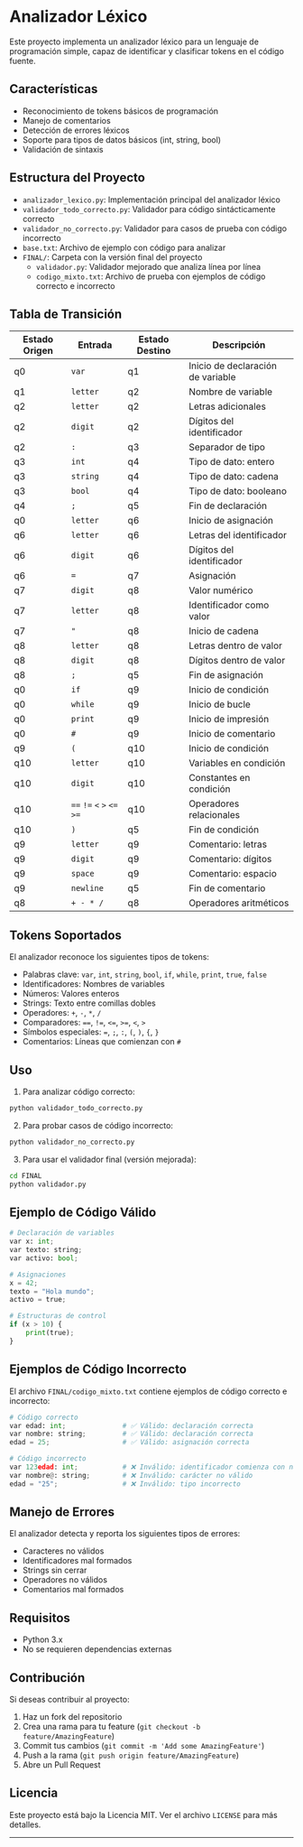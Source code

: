 # Analizador Léxico

Este proyecto implementa un analizador léxico para un lenguaje de programación simple, capaz de identificar y clasificar tokens en el código fuente.

## Características

- Reconocimiento de tokens básicos de programación
- Manejo de comentarios
- Detección de errores léxicos
- Soporte para tipos de datos básicos (int, string, bool)
- Validación de sintaxis

## Estructura del Proyecto

- `analizador_lexico.py`: Implementación principal del analizador léxico
- `validador_todo_correcto.py`: Validador para código sintácticamente correcto
- `validador_no_correcto.py`: Validador para casos de prueba con código incorrecto
- `base.txt`: Archivo de ejemplo con código para analizar
- `FINAL/`: Carpeta con la versión final del proyecto
  - `validador.py`: Validador mejorado que analiza línea por línea
  - `codigo_mixto.txt`: Archivo de prueba con ejemplos de código correcto e incorrecto

## Tabla de Transición

| Estado Origen | Entrada                     | Estado Destino | Descripción                       |
| ------------- | --------------------------- | -------------- | --------------------------------- |
| q0            | `var`                       | q1             | Inicio de declaración de variable |
| q1            | `letter`                    | q2             | Nombre de variable                |
| q2            | `letter`                    | q2             | Letras adicionales                |
| q2            | `digit`                     | q2             | Dígitos del identificador         |
| q2            | `:`                         | q3             | Separador de tipo                 |
| q3            | `int`                       | q4             | Tipo de dato: entero              |
| q3            | `string`                    | q4             | Tipo de dato: cadena              |
| q3            | `bool`                      | q4             | Tipo de dato: booleano            |
| q4            | `;`                         | q5             | Fin de declaración                |
| q0            | `letter`                    | q6             | Inicio de asignación              |
| q6            | `letter`                    | q6             | Letras del identificador          |
| q6            | `digit`                     | q6             | Dígitos del identificador         |
| q6            | `=`                         | q7             | Asignación                        |
| q7            | `digit`                     | q8             | Valor numérico                    |
| q7            | `letter`                    | q8             | Identificador como valor          |
| q7            | `"`                         | q8             | Inicio de cadena                  |
| q8            | `letter`                    | q8             | Letras dentro de valor            |
| q8            | `digit`                     | q8             | Dígitos dentro de valor           |
| q8            | `;`                         | q5             | Fin de asignación                 |
| q0            | `if`                        | q9             | Inicio de condición               |
| q0            | `while`                     | q9             | Inicio de bucle                   |
| q0            | `print`                     | q9             | Inicio de impresión               |
| q0            | `#`                         | q9             | Inicio de comentario              |
| q9            | `(`                         | q10            | Inicio de condición               |
| q10           | `letter`                    | q10            | Variables en condición            |
| q10           | `digit`                     | q10            | Constantes en condición           |
| q10           | `==` `!=` `<` `>` `<=` `>=` | q10            | Operadores relacionales           |
| q10           | `)`                         | q5             | Fin de condición                  |
| q9            | `letter`                    | q9             | Comentario: letras                |
| q9            | `digit`                     | q9             | Comentario: dígitos               |
| q9            | `space`                     | q9             | Comentario: espacio               |
| q9            | `newline`                   | q5             | Fin de comentario                 |
| q8            | `+ - * /`                   | q8             | Operadores aritméticos            |

## Tokens Soportados

El analizador reconoce los siguientes tipos de tokens:

- Palabras clave: `var`, `int`, `string`, `bool`, `if`, `while`, `print`, `true`, `false`
- Identificadores: Nombres de variables
- Números: Valores enteros
- Strings: Texto entre comillas dobles
- Operadores: `+`, `-`, `*`, `/`
- Comparadores: `==`, `!=`, `<=`, `>=`, `<`, `>`
- Símbolos especiales: `=`, `;`, `:`, `(`, `)`, `{`, `}`
- Comentarios: Líneas que comienzan con `#`

## Uso

1. Para analizar código correcto:
```bash
python validador_todo_correcto.py
```

2. Para probar casos de código incorrecto:
```bash
python validador_no_correcto.py
```

3. Para usar el validador final (versión mejorada):
```bash
cd FINAL
python validador.py
```

## Ejemplo de Código Válido

```python
# Declaración de variables
var x: int;
var texto: string;
var activo: bool;

# Asignaciones
x = 42;
texto = "Hola mundo";
activo = true;

# Estructuras de control
if (x > 10) {
    print(true);
}
```

## Ejemplos de Código Incorrecto

El archivo `FINAL/codigo_mixto.txt` contiene ejemplos de código correcto e incorrecto:

```python
# Código correcto
var edad: int;              # ✅ Válido: declaración correcta
var nombre: string;         # ✅ Válido: declaración correcta
edad = 25;                  # ✅ Válido: asignación correcta

# Código incorrecto
var 123edad: int;           # ❌ Inválido: identificador comienza con número
var nombre@: string;        # ❌ Inválido: carácter no válido
edad = "25";                # ❌ Inválido: tipo incorrecto
```

## Manejo de Errores

El analizador detecta y reporta los siguientes tipos de errores:
- Caracteres no válidos
- Identificadores mal formados
- Strings sin cerrar
- Operadores no válidos
- Comentarios mal formados

## Requisitos

- Python 3.x
- No se requieren dependencias externas

## Contribución

Si deseas contribuir al proyecto:
1. Haz un fork del repositorio
2. Crea una rama para tu feature (`git checkout -b feature/AmazingFeature`)
3. Commit tus cambios (`git commit -m 'Add some AmazingFeature'`)
4. Push a la rama (`git push origin feature/AmazingFeature`)
5. Abre un Pull Request

## Licencia

Este proyecto está bajo la Licencia MIT. Ver el archivo `LICENSE` para más detalles.

---

